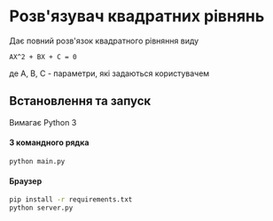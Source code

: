 # Розв'язувач квадратних рівнянь

Дає повний розв'язок квадратного рівняння виду 
```
AX^2 + BX + C = 0
```
де A, B, C - параметри, які задаються користувачем

## Встановлення та запуск

Вимагає Python 3

#### З командного рядка
```
python main.py
```

#### Браузер
```bash
pip install -r requirements.txt
python server.py
```